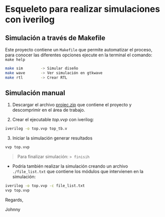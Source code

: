 # Esqueleto para realizar simulaciones con iverilog

## Simulación a través de Makefile

Este proyecto contiene un `Makefile` que permite automatizar el proceso, para conocer
las diferentes opciones ejecute en la terminal el comando: `make help`

```bash
make sim        -> Simular diseño
make wave       -> Ver simulación en gtkwave
make rtl        -> Crear RTL
```

## Simulación manual

1. Descargar el archivo [projec.zip](./project.zip) que contiene el proyecto y descomprimir en el área de trabajo.

2. Crear el ejecutable *top.vvp* con iverilog:

```bash
iverilog -o top.vvp top_tb.v
```

3. Iniciar la simulación generar resultados

```bash
vvp top.vvp
```
> Para finalizar simulación: `> finisih`

* Podría también realizar la simulación creando un archivo
`./file_list.txt` que contiene los módulos que intervienen en la simulación:

```bash
iverilog -o top.vvp -c file_list.txt
vvp top.vvp
```
Regards,

Johnny
